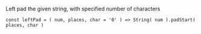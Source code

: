 Left pad the given string, with specified number of characters

```
const leftPad = ( num, places, char = '0' ) => String( num ).padStart( places, char )
```
